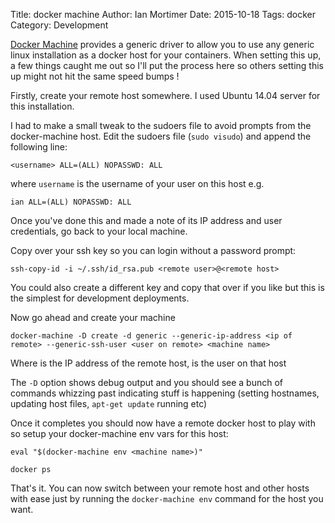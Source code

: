 Title: docker machine
Author: Ian Mortimer
Date: 2015-10-18
Tags: docker
Category: Development

[Docker Machine](https://docs.docker.com/machine/drivers/generic/)
provides a generic driver to allow you to use any generic linux
installation as a docker host for your containers.  When setting this
up, a few things caught me out so I'll put the process here so others
setting this up might not hit the same speed bumps !

Firstly, create your remote host somewhere.  I used Ubuntu 14.04
server for this installation.

I had to make a small tweak to the sudoers file to avoid prompts from
the docker-machine host.  Edit the sudoers file (`sudo visudo`) and
append the following line:

	<username> ALL=(ALL) NOPASSWD: ALL
	
where `username` is the username of your user on this host e.g.

	ian ALL=(ALL) NOPASSWD: ALL
	
Once you've done this and made a note of its IP address and user
credentials, go back to your local machine.

Copy over your ssh key so you can login without a password prompt:

	ssh-copy-id -i ~/.ssh/id_rsa.pub <remote user>@<remote host>

You could also create a different key and copy that over if you like
but this is the simplest for development deployments.

Now go ahead and create your machine

	docker-machine -D create -d generic --generic-ip-address <ip of remote> --generic-ssh-user <user on remote> <machine name>
	
Where <ip of remote> is the IP address of the remote host, <user on
remote> is the user on that host

The `-D` option shows debug output and you should see a bunch of
commands whizzing past indicating stuff is happening (setting
hostnames, updating host files, `apt-get update` running etc)

Once it completes you should now have a remote docker host to play
with so setup your docker-machine env vars for this host:

	eval "$(docker-machine env <machine name>)"
	
	docker ps
	
That's it.  You can now switch between your remote host and other
hosts with ease just by running the `docker-machine env` command for
the host you want.
